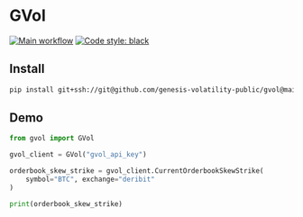 # GVol

[![Main workflow](https://github.com/genesis-volatility-public/gvol/actions/workflows/main.yml/badge.svg)](https://github.com/genesis-volatility-public/gvol/actions/workflows/main.yml)
[![Code style: black](https://img.shields.io/badge/code%20style-black-000000.svg)](https://github.com/psf/black)

## Install

```bash
pip install git+ssh://git@github.com/genesis-volatility-public/gvol@main
```

## Demo
```python
from gvol import GVol

gvol_client = GVol("gvol_api_key")

orderbook_skew_strike = gvol_client.CurrentOrderbookSkewStrike(
    symbol="BTC", exchange="deribit"
)

print(orderbook_skew_strike)
```